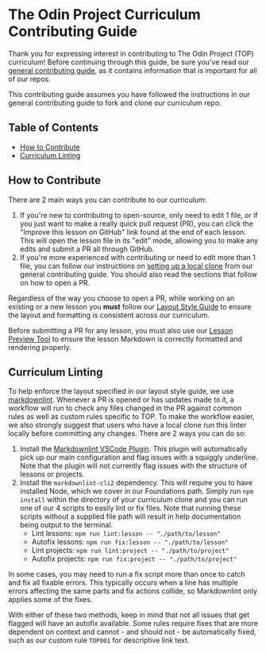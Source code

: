 # The Odin Project Curriculum Contributing Guide

Thank you for expressing interest in contributing to The Odin Project (TOP) curriculum! Before continuing through this guide, be sure you've read our [general contributing guide](https://github.com/TheOdinProject/.github/blob/main/CONTRIBUTING.md), as it contains information that is important for all of our repos.

This contributing guide assumes you have followed the instructions in our general contributing guide to fork and clone our curriculum repo.

## Table of Contents

- [How to Contribute](#how-to-contribute)
- [Curriculum Linting](#curriculum-linting)

## How to Contribute

There are 2 main ways you can contribute to our curriculum:

1. If you're new to contributing to open-source, only need to edit 1 file, or if you just want to make a really quick pull request (PR), you can click the "Improve this lesson on GitHub" link found at the end of each lesson. This will open the lesson file in its "edit" mode, allowing you to make any edits and submit a PR all through GitHub.
1. If you're more experienced with contributing or need to edit more than 1 file, you can follow our instructions on [setting up a local clone](https://github.com/TheOdinProject/.github/blob/main/CONTRIBUTING.md) from our general contributing guide. You should also read the sections that follow on how to open a PR.

Regardless of the way you choose to open a PR, while working on an existing or a new lesson you **must** follow our [Layout Style Guide](https://github.com/TheOdinProject/curriculum/blob/main/LAYOUT_STYLE_GUIDE.md) to ensure the layout and formatting is consistent across our curriculum.

Before submitting a PR for any lesson, you must also use our [Lesson Preview Tool](https://www.theodinproject.com/lessons/preview) to ensure the lesson Markdown is correctly formatted and rendering properly.

## Curriculum Linting

To help enforce the layout specified in our layout style guide, we use [markdownlint](https://github.com/DavidAnson/markdownlint). Whenever a PR is opened or has updates made to it, a workflow will run to check any files changed in the PR against common rules as well as custom rules specific to TOP. To make the workflow easier, we also strongly suggest that users who have a local clone run this linter locally before committing any changes. There are 2 ways you can do so:

1. Install the [Markdownlint VSCode Plugin](https://marketplace.visualstudio.com/items?itemName=DavidAnson.vscode-markdownlint). This plugin will automatically pick up our main configuration and flag issues with a squiggly underline. Note that the plugin will not currently flag issues with the structure of lessons or projects.
1. Install the `markdownlint-cli2` dependency. This will require you to have installed Node, which we cover in our Foundations path. Simply run `npm install` within the directory of your curriculum clone and you can run one of our 4 scripts to easily lint or fix files. Note that running these scripts without a supplied file path will result in help documentation being output to the terminal.
    - Lint lessons: `npm run lint:lesson -- "./path/to/lesson"`
    - Autofix lessons: `npm run fix:lesson -- "./path/to/lesson"`
    - Lint projects: `npm run lint:project -- "./path/to/project"`
    - Autofix projects: `npm run fix:project -- "./path/to/project"`

In some cases, you may need to run a fix script more than once to catch and fix all fixable errors. This typically occurs when a line has multiple errors affecting the same parts and fix actions collide, so Markdownlint only applies some of the fixes.

With either of these two methods, keep in mind that not all issues that get flagged will have an autofix available. Some rules require fixes that are more dependent on context and cannot - and should not - be automatically fixed, such as our custom rule `TOP001` for descriptive link text.

